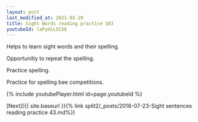```yaml
---
layout: post
last_modified_at: 2021-03-29
title: Sight Words reading practice 103
youtubeId: laPyHiL5Cb8
---
```

 
 
Helps to learn sight words and their spelling.

Opportunitiy to repeat the spelling. 

Practice spelling. 
 
Practice for spelling bee competitions. 
 
{% include youtubePlayer.html id=page.youtubeId %}
 
 

[Next]({{ site.baseurl }}{% link  split2/_posts/2018-07-23-Sight sentences reading practice 43.md%})
 
